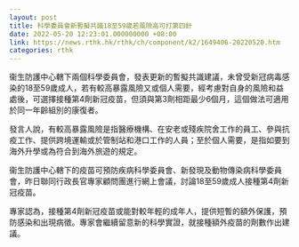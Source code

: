 ```yaml
---
layout: post
title: 科學委員會新暫擬共識18至59歲若風險高可打第四針
date: 2022-05-20 12:23:01.000000000 +08:00
link: https://news.rthk.hk/rthk/ch/component/k2/1649406-20220520.htm
categories: rthk
---
```


衞生防護中心轄下兩個科學委員會，發表更新的暫擬共識建議，未曾受新冠病毒感染的18至59歲成人，若有較高暴露風險又或個人需要，經考慮對自身的風險和益處後，可選擇接種第4劑新冠疫苗，但須與第3劑相距最少6個月，這個做法可適用於同一年齡組別的康復者。

發言人說，有較高暴露風險是指醫療機構、在安老或殘疾院舍工作的員工、參與抗疫工作、提供跨境運輸或於管制站和港口工作的人員；至於個人需要，是指如要到海外升學或為符合到海外旅遊的規定。

衞生防護中心轄下的疫苗可預防疾病科學委員會、新發現及動物傳染病科學委員會，昨日聯同行政長官專家顧問團進行網上會議，討論18至59歲成人接種第4劑新冠疫苗。

專家認為，接種第4劑新冠疫苗或能對較年輕的成年人，提供短暫的額外保護，預防感染和出現病徵。專家會繼續留意新的科學實證，就接種額外疫苗的劑數作出建議。
